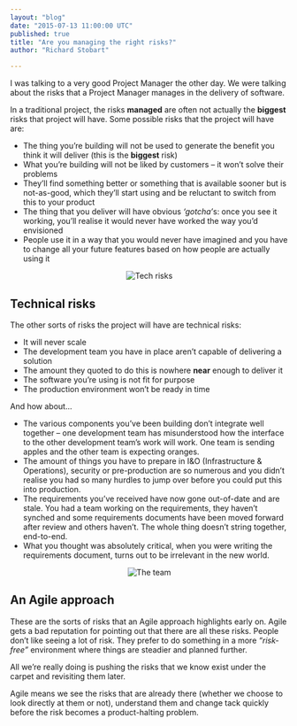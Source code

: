 ```yaml
---
layout: "blog"
date: "2015-07-13 11:00:00 UTC"
published: true
title: "Are you managing the right risks?"
author: "Richard Stobart"

---
```


I was talking to a very good Project Manager the other day. We were talking about the risks that a Project Manager manages in the delivery of software.<br/>

In a traditional project, the risks <b>managed</b> are often not actually the <b>biggest</b> risks that project will have. Some possible risks that the project will have are:<br/>

* The thing you’re building will not be used to generate the benefit you think it will deliver (this is the <b>biggest</b> risk)
* What you’re building will not be liked by customers – it won’t solve their problems
* They’ll find something better or something that is available sooner but is not-as-good, which they’ll start using and be reluctant to switch from this to your product
* The thing that you deliver will have obvious <i>‘gotcha’</i>s: once you see it working, you’ll realise it would never have worked the way you’d envisioned
* People use it in a way that you would never have imagined and you have to change all your future features based on how people are actually using it

<p align="center"><img src="http://bit.ly/1GhaOLy" alt="Tech risks"></p>

<h2>Technical risks</h2>

The other sorts of risks the project will have are technical risks:<br/>

* It will never scale
* The development team you have in place aren’t capable of delivering a solution
* The amount they quoted to do this is nowhere <b>near</b> enough to deliver it
* The software you’re using is not fit for purpose
* The production environment won’t be ready in time

And how about...<br/>

* The various components you’ve been building don’t integrate well together – one development team has misunderstood how the interface to the other development team’s work will work. One team is sending apples and the other team is expecting oranges.
* The amount of things you have to prepare in I&O (Infrastructure & Operations), security or pre-production are so numerous and you didn’t realise you had so many hurdles to jump over before you could put this into production.
* The requirements you’ve received have now gone out-of-date and are stale. You had a team working on the requirements, they haven’t synched and some requirements documents have been moved forward after review and others haven’t. The whole thing doesn’t string together, end-to-end.
* What you thought was absolutely critical, when you were writing the requirements document, turns out to be irrelevant in the new world.

<p align="center"><img src="http://bit.ly/1Rmj2bC" alt="The team"></p>

<h2>An Agile approach</h2>

These are the sorts of risks that an Agile approach highlights early on. Agile gets a bad reputation for pointing out that there are all these risks. People don’t like seeing a lot of risk. They prefer to do something in a more <i>“risk-free”</i> environment where things are steadier and planned further.<br/>

All we’re really doing is pushing the risks that we know exist under the carpet and revisiting them later.<br/>

Agile means we see the risks that are already there (whether we choose to look directly at them or not), understand them and change tack quickly before the risk becomes a product-halting problem.
